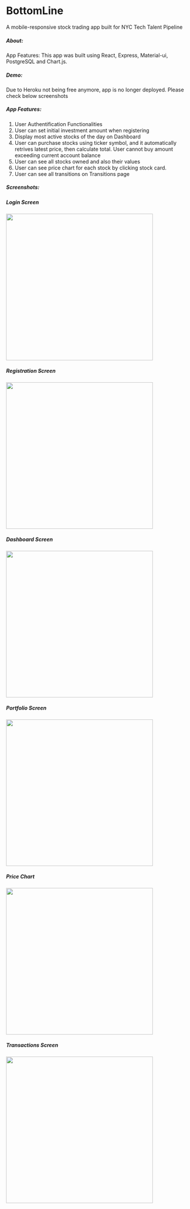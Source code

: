 # BottomLine
A mobile-responsive stock trading app built for NYC Tech Talent Pipeline

##### About: 
App Features: 
This app was built using React, Express, Material-ui, PostgreSQL and Chart.js. 

##### Demo: 
Due to Heroku not being free anymore, app is no longer deployed. Please check below screenshots


##### App Features: 
1. User Authentification Functionalities
2. User can set initial investment amount when registering
2. Display most active stocks of the day on Dashboard
3. User can purchase stocks using ticker symbol, and it automatically retrives latest price, then calculate total. User cannot buy amount exceeding current account balance
4. User can see all stocks owned and also their values
5. User can see price chart for each stock by clicking stock card. 
6. User can see all transitions on Transitions page

##### Screenshots:
##### Login Screen
<img src="https://i.ibb.co/L0V3LVh/Screen-Shot-2020-02-27-at-1-18-59-AM.png" width="400">

##### Registration Screen
<img src="https://i.ibb.co/1ZHj82n/Screen-Shot-2020-02-27-at-1-19-07-AM.png" width="400">

##### Dashboard Screen
<img src="https://i.ibb.co/MfSN4X3/Screen-Shot-2020-02-27-at-1-19-19-AM.png" width="400">

##### Portfolio Screen
<img src="https://i.ibb.co/nRYdtkK/Screen-Shot-2020-02-27-at-1-19-26-AM.png" width="400">

##### Price Chart
<img src="https://i.ibb.co/S3TjJFm/Screen-Shot-2020-02-27-at-1-19-33-AM.png" width="400">

##### Transactions Screen
<img src="https://https://i.ibb.co/M93fgyf/Screen-Shot-2020-02-27-at-1-19-41-AM.png" width="400">
